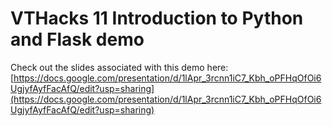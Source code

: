 # VTHacks 11 Introduction to Python and Flask demo

Check out the slides associated with this demo here: [https://docs.google.com/presentation/d/1lApr_3rcnn1iC7_Kbh_oPFHqOfOi6UgjyfAyfFacAfQ/edit?usp=sharing](https://docs.google.com/presentation/d/1lApr_3rcnn1iC7_Kbh_oPFHqOfOi6UgjyfAyfFacAfQ/edit?usp=sharing)
